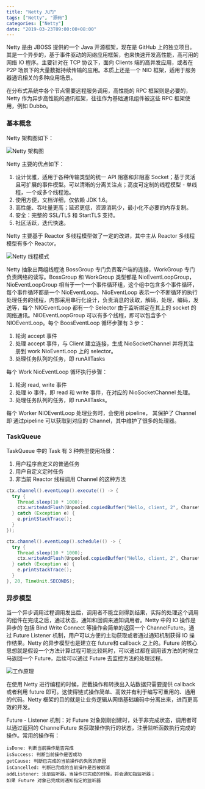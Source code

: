 ```yaml
---
title: "Netty 入门"
tags: ["Netty", "源码"]
categories: ["Netty"]
date: "2019-03-23T09:00:00+08:00"
---
```


Netty 是由 JBOSS 提供的一个 Java 开源框架，现在是 GitHub 上的独立项目。其是一个异步的，基于事件驱动的网络应用框架，也来快速开发高性能，高可用的网络 IO 程序。主要针对在 TCP 协议下，面向 Clients 端的高并发应用，或者在 P2P 场景下的大量数据持续传输的应用。本质上还是一个 NIO 框架，适用于服务器通讯相关的多种应用场景。

在分布式系统中各个节点需要远程服务调用，高性能的 RPC 框架则是必要的，Netty 作为异步高性能的通讯框架，往往作为基础通讯组件被这些 RPC 框架使用，例如 Dubbo。

### 基本概念

Netty 架构图如下：

![Netty 架构图](http://img.programya.com/20200115230555.png)

Netty 主要的优点如下：

1. 设计优雅，适用于各种传输类型的统一 API 阻塞和非阻塞 Socket；基于灵活且可扩展的事件模型。可以清晰的分离关注点；高度可定制的线程模型 - 单线程，一个或多个线程池。
2. 使用方便，文档详细，仅依赖 JDK 1.6。
3. 高性能、吞吐量更高；延迟更低，资源消耗少，最小化不必要的内存复制。
4. 安全：完整的 SSL/TLS 和 StartTLS 支持。
5. 社区活跃，迭代快速。

Netty 主要基于 Reactor 多线程模型做了一定的改进，其中主从 Reactor 多线程模型有多个 Reactor。

![Netty 线程模式](http://img.programya.com/20200116221706.png)

Netty 抽象出两组线程池 BossGroup 专门负责客户端的连接，WorkGroup 专门负责网络的读写。BossGroup 和 WorkGroup 类型都是 NioEventLoopGroup，NioEventLoopGroup 相当于一个一个事件循环组，这个组中包含多个事件循环，每个事件循环都是一个 NioEventLoop。NioEventLoop 表示一个不断循环的执行处理任务的线程，内部采用串行化设计，负责消息的读取，解码，处理，编码，发送等，每个 NIOEventLoop 都有一个 Selector 由于监听绑定在其上的 socket 的网络通讯。NIOEventLoopGroup 可以有多个线程，即可以包含多个 NIOEventLoop。每个 BoosEventLoop 循环步骤有 3 步：

1. 轮询 accept 事件
2. 处理 accept 事件，与 Client 建立连接，生成 NioSocketChannel 并将其注册到 work NioEventLoop 上的 selector。
3. 处理任务队列的任务，即 runAllTasks

每个 Work NioEventLoop 循环执行步骤：

1. 轮询 read, write 事件
2. 处理 io 事件，即 read 和 write 事件，在对应的 NioSocketChannel 处理。
3. 处理任务队列的任务，即 runAllTasks。

每个 Worker NIOEventLoop 处理业务时，会使用 pipeline， 其保护了 Channel 即 通过pipeline 可以获取到对应的 Channel，其中维护了很多的处理器。

### TaskQueue

TaskQueue 中的 Task 有 3 种典型使用场景：

1. 用户程序自定义的普通任务
2. 用户自定义定时任务
3. 非当前 Reactor 线程调用 Channel 的这种方法

```java
ctx.channel().eventLoop().execute(() -> {
  try {
    Thread.sleep(10 * 1000);
    ctx.writeAndFlush(Unpooled.copiedBuffer("Hello, client, 2", CharsetUtil.UTF_8));
  } catch (Exception e) {
    e.printStackTrace();
  }
});

ctx.channel().eventLoop().schedule(() -> {
  try {
    Thread.sleep(10 * 1000);
    ctx.writeAndFlush(Unpooled.copiedBuffer("Hello, client, 2", CharsetUtil.UTF_8));
  } catch (Exception e) {
    e.printStackTrace();
  }
}, 20, TimeUnit.SECONDS);
```

### 异步模型

当一个异步调用过程调用发出后，调用者不能立刻得到结果，实际的处理这个调用的组件在完成之后，通过状态，通知和回调来通知调用者。Netty 中的 IO 操作是异步的 包括 Bind Write Connect 等操作会简单的返回一个 ChannelFuture。通过 Future Listener 机制，用户可以方便的主动获取或者通过通知机制获得 IO 操作结果。Netty 的异步模型也是建立在 future和 callback 之上的。Future 的核心思想就是假设一个方法计算过程可能比较耗时，可以通过都在调用该方法的时候立马返回一个 Future，后续可以通过 Future 去监控方法的处理过程。 

![工作原理](http://img.programya.com/20200117221417.png)

在使用 Netty 进行编程的时候，拦截操作和转换出入站数据只需要提供 callback 或者利用 future 即可。这使得链式操作简单、高效并有利于编写可重用的、通用的代码。Netty 框架的目的就是让业务逻辑从网络基础编码中分离出来，进而更高效的开发。

Future - Listener 机制：对 Future 对象刚刚创建时，处于非完成状态，调用者可以通过返回的 ChannelFuture 来获取操作执行的状态，注册监听函数执行完成的操作。常用的操作有：

```
isDone: 判断当前操作是否完成
isSuccess: 判断当前操作是否成功
getCause: 判断已完成的当前操作的失败的原因
isCancelled: 判断已完成的当前操作是否被取消
addListener: 注册监听器，当操作已完成的时候，将会通知指监听器；
如果 Future 对象已完成则通知指定的监听器
```

